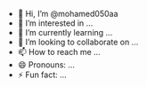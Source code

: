 - 👋 Hi, I’m @mohamed050aa
- 👀 I’m interested in ...
- 🌱 I’m currently learning ...
- 💞️ I’m looking to collaborate on ...
- 📫 How to reach me ...
- 😄 Pronouns: ...
- ⚡ Fun fact: ...

<!---
mohamed050aa/mohamed050aa is a ✨ special ✨ repository because its `README.md` (this file) appears on your GitHub profile.
You can click the Preview link to take a look at your changes.
--->
